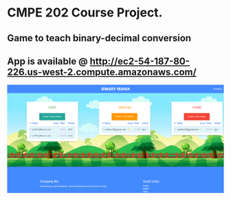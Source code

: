 # CMPE 202 Course Project.
## Game to teach binary-decimal conversion
## App is available @ http://ec2-54-187-80-226.us-west-2.compute.amazonaws.com/

![Alt text](/public/screenshots/1.PNG "Optional Title")




